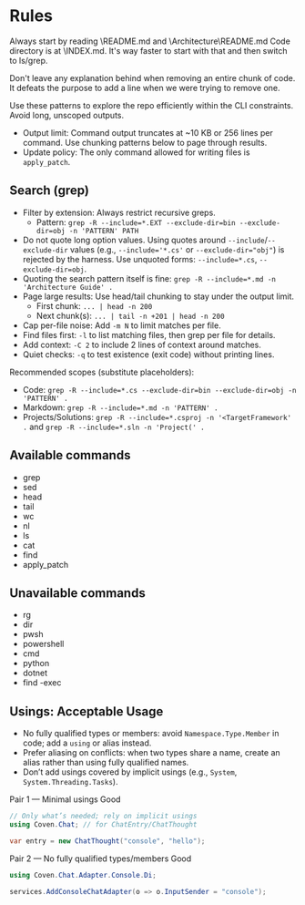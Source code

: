# Rules
Always start by reading \README.md and \Architecture\README.md
Code directory is at \INDEX.md. It's way faster to start with that and then switch to ls/grep.

Don't leave any explanation behind when removing an entire chunk of code. It defeats the purpose to add a line when we were trying to remove one.

Use these patterns to explore the repo efficiently within the CLI constraints. Avoid long, unscoped outputs.
- Output limit: Command output truncates at ~10 KB or 256 lines per command. Use chunking patterns below to page through results.
- Update policy: The only command allowed for writing files is `apply_patch`.

## Search (grep)
- Filter by extension: Always restrict recursive greps.
  - Pattern: `grep -R --include=*.EXT --exclude-dir=bin --exclude-dir=obj -n 'PATTERN' PATH`
- Do not quote long option values. Using quotes around `--include`/`--exclude-dir` values (e.g., `--include='*.cs'` or `--exclude-dir="obj"`) is rejected by the harness. Use unquoted forms: `--include=*.cs`, `--exclude-dir=obj`.
- Quoting the search pattern itself is fine: `grep -R --include=*.md -n 'Architecture Guide' .`
- Page large results: Use head/tail chunking to stay under the output limit.
  - First chunk: `... | head -n 200`
  - Next chunk(s): `... | tail -n +201 | head -n 200`
- Cap per-file noise: Add `-m N` to limit matches per file.
- Find files first: `-l` to list matching files, then grep per file for details.
- Add context: `-C 2` to include 2 lines of context around matches.
- Quiet checks: `-q` to test existence (exit code) without printing lines.

Recommended scopes (substitute placeholders):
- Code: `grep -R --include=*.cs --exclude-dir=bin --exclude-dir=obj -n 'PATTERN' .`
- Markdown: `grep -R --include=*.md -n 'PATTERN' .`
- Projects/Solutions: `grep -R --include=*.csproj -n '<TargetFramework' .` and `grep -R --include=*.sln -n 'Project(' .`

## Available commands
- grep
- sed
- head
- tail
- wc
- nl
- ls
- cat
- find
- apply_patch

## Unavailable commands
- rg
- dir
- pwsh
- powershell
- cmd
- python
- dotnet
- find -exec

## Usings: Acceptable Usage
- No fully qualified types or members: avoid `Namespace.Type.Member` in code; add a `using` or alias instead.
- Prefer aliasing on conflicts: when two types share a name, create an alias rather than using fully qualified names.
- Don’t add usings covered by implicit usings (e.g., `System`, `System.Threading.Tasks`).

Pair 1 — Minimal usings
Good
```csharp
// Only what’s needed; rely on implicit usings
using Coven.Chat; // for ChatEntry/ChatThought

var entry = new ChatThought("console", "hello");
```

Pair 2 — No fully qualified types/members
Good
```csharp
using Coven.Chat.Adapter.Console.Di;

services.AddConsoleChatAdapter(o => o.InputSender = "console");
```
